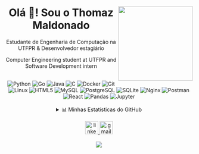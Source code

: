 <div align="center">

<img align="right" height="200" src="https://media3.giphy.com/media/v1.Y2lkPTc5MGI3NjExeHBkYWxuM24zYnR2Mnk0YWczYXIzZHY1Nm8yazlsNms4ZTV3dnU5NSZlcD12MV9pbnRlcm5hbF9naWZfYnlfaWQmY3Q9Zw/Gf1RA1jNSpbbuDE40m/giphy.gif"  />

# Olá 👋! Sou o Thomaz Maldonado
 Estudante de Engenharia de Computação na UTFPR & Desenvolvedor estagiário
 
 Computer Engineering student at UTFPR and Software Development intern

<br>

<div align="center"> 
  <img src="https://img.shields.io/badge/Python-3776AB?style=for-the-badge&logo=python&logoColor=white" alt="Python"/>
  <img src="https://img.shields.io/badge/Go-00ADD8?style=for-the-badge&logo=go&logoColor=white" alt="Go"/>
  <img src="https://img.shields.io/badge/Java-ED8B00?style=for-the-badge&logo=openjdk&logoColor=white" alt="Java"/>
  <img src="https://img.shields.io/badge/C-A8B9CC?style=for-the-badge&logo=c&logoColor=black" alt="C"/>
  <img src="https://img.shields.io/badge/Docker-2496ED?style=for-the-badge&logo=docker&logoColor=white" alt="Docker"/>
  <img src="https://img.shields.io/badge/Git-F05032?style=for-the-badge&logo=git&logoColor=white" alt="Git"/>
  <img src="https://img.shields.io/badge/Linux-FCC624?style=for-the-badge&logo=linux&logoColor=black" alt="Linux"/>
  <img src="https://img.shields.io/badge/HTML5-E34F26?style=for-the-badge&logo=html5&logoColor=white" alt="HTML5"/>
  <img src="https://img.shields.io/badge/MySQL-4479A1?style=for-the-badge&logo=mysql&logoColor=white" alt="MySQL"/>
  <img src="https://img.shields.io/badge/PostgreSQL-4169E1?style=for-the-badge&logo=postgresql&logoColor=white" alt="PostgreSQL"/>
  <img src="https://img.shields.io/badge/SQLite-003B57?style=for-the-badge&logo=sqlite&logoColor=white" alt="SQLite"/>
  <img src="https://img.shields.io/badge/Nginx-009639?style=for-the-badge&logo=nginx&logoColor=white" alt="Nginx"/>
  <img src="https://img.shields.io/badge/Postman-FF6C37?style=for-the-badge&logo=postman&logoColor=white" alt="Postman"/>
  <img src="https://img.shields.io/badge/React-61DAFB?style=for-the-badge&logo=react&logoColor=black" alt="React"/>
  <img src="https://img.shields.io/badge/Pandas-150458?style=for-the-badge&logo=pandas&logoColor=white" alt="Pandas"/>
  <img src="https://img.shields.io/badge/Jupyter-F37626?style=for-the-badge&logo=jupyter&logoColor=white" alt="Jupyter"/>
</div>

<br>

<details>
  <summary>📊 Minhas Estatísticas do GitHub</summary>
  <br>
  <p align="center">
    <img src="https://github-readme-activity-graph.vercel.app/graph?username=Thomika1&theme=redical&area=true" height="150" alt="activity-graph graph" />
    <br><br>
    <img src="https://github-readme-stats.vercel.app/api?username=Thomika1&hide_title=true&hide_rank=true&show_icons=true&include_all_commits=true&count_private=true&disable_animations=false&theme=dark&locale=en&hide_border=false" height="150" alt="stats graph" />
    <img src="https://github-readme-stats.vercel.app/api/top-langs?username=Thomika1&locale=en&hide_title=false&layout=compact&card_width=320&langs_count=8&theme=dark&hide_border=false" height="150" alt="languages graph"  />
  </p>
</details>

<br>

<div align="center">
  <a href="https://www.linkedin.com/in/thomaz-maldonado-bonfim" target="_blank">
    <img src="https://img.shields.io/static/v1?message=LinkedIn&logo=linkedin&label=&color=0077B5&logoColor=white&labelColor=&style=for-the-badge" height="35" alt="linkedin logo"  />
  </a>
  <a href="mailto:thomazmbonfim@gmail.com" target="_blank">
    <img src="https://img.shields.io/static/v1?message=Gmail&logo=gmail&label=&color=D14836&logoColor=white&labelColor=&style=for-the-badge" height="35" alt="gmail logo"  />
  </a>
</div>

<br>

<div align="center">
  <img src="https://visitor-badge.laobi.icu/badge?page_id=Thomika1.Thomika1&right_color=coral"  />
</div>

</div>
